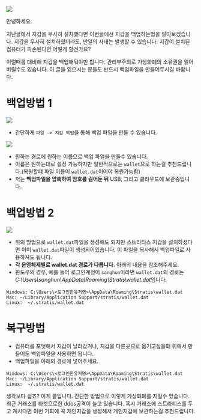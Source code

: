 ![](https://steemitimages.com/0x0/https://cdn-images-1.medium.com/max/800/1*lnHRa3D7XxjCp4Fl7hPgHQ.jpeg)

안녕하세요.

지난글에서 지갑을 무사히 설치했다면 이번글에선 지갑을 백업하는법을 알아보겠습니다.
지갑을 무사히 설치하였더라도, 만일의 사태는 발생할 수 있습니다. 지갑이 설치된 컴퓨터가 파손된다면 어떻게 할건가요?

이럴때를 대비해 지갑을 백업해둬야만 합니다. 관리부주의로 가상화폐의 소유권을 잃어버릴수도 있습니다. 이 글을 읽으시는 분들도 반드시 백업파일을 만들어두시길 바랍니다.

# 백업방법 1

![](../images/stratis-backup/1.png)
-   간단하게 `파일 -> 지갑 백업`을 통해 백업 파일을 만들 수 있습니다.

![](../images/stratis-backup/2.png)
-   원하는 경로에 원하는 이름으로 백업 파일을 만들수 있습니다.
-   이름은 원하는대로 설정 가능하지만 일반적으로는 `wallet`으로 하는걸 추천드립니다.(복원할떄 파일 이름이 `wallet.dat`이어야 복원가능함)
-   저는 **백업파일을 압축하여 암호를 걸어둔 뒤** USB, 그리고 클라우드에 보관중입니다.

# 백업방법 2
![](../images/stratis-backup/3.png)
-   위의 방법으로 `wallet.dat`파일을 생성해도 되지만 스트라티스 지갑을 설치하셨다면 이미 `wallet.dat`파일이 생성되어있습니다. 이 파일을 복사해서 백업파일로 사용하셔도 됩니다.
-   **각 운영체제별로 wallet.dat 경로가 다릅니다.** 아래의 내용을 참조해주세요.
-   윈도우의 경우, 예를 들어 로그인계정이 `sanghun`이라면 `wallet.dat`의 경로는 *C:\Users\sanghun\AppData\Roaming\Stratis\wallet.dat*입니다.

```
Windows: C:\Users\<로그인한유저명>\AppData\Roaming\Stratis\wallet.dat
Mac: ~/Library/Application Support/stratis/wallet.dat
Linux:  ~/.stratis/wallet.dat
```

# 복구방법
-   컴퓨터를 포맷해서 지갑이 날라갔거나, 지갑을 다른곳으로 옮기고싶을떄 위에서 만들어둔 백업파일을 사용하면 됩니다.
-   백업파일을 아래의 경로에 넣어주세요.

```
Windows: C:\Users\<로그인한유저명>\AppData\Roaming\Stratis\wallet.dat
Mac: ~/Library/Application Support/stratis/wallet.dat
Linux:  ~/.stratis/wallet.dat
```



생각보다 쉽죠? 이게 끝입니다. 간단한 방법으로 이렇게 가상화폐를 지킬수 있습니다. 최근 거래소를 타겟으로한 ddos공격이 늘고 있습니다. 혹시 거래소에 스트라티스를 두고 계시다면 이번 기회에 꼭 개인지갑을 생성해서 개인지갑에 보관하는걸 추천드립니다.
